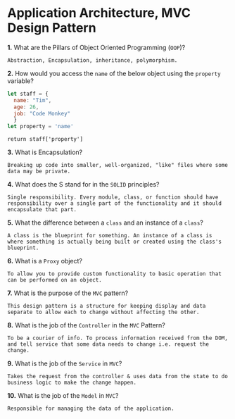 # Application Architecture, MVC Design Pattern

**1.** What are the Pillars of Object Oriented Programming (`OOP`)?
<!-- enter you answer in the space below -->
```
Abstraction, Encapsulation, inheritance, polymorphism.
```
**2.** How would you access the `name` of the below object using the `property` variable?
```js
let staff = {
  name: "Tim",
  age: 26,
  job: "Code Monkey"
  }
let property = 'name'
```
<!-- enter you answer in the space below -->
```
return staff['property']
```
**3.** What is Encapsulation?
<!-- enter you answer in the space below -->
```
Breaking up code into smaller, well-organized, "like" files where some data may be private.
```
**4.** What does the S stand for in the `SOLID` principles?
<!-- enter you answer in the space below -->
```
Single responsibility. Every module, class, or function should have responsibility over a single part of the functionality and it should encapsulate that part.
```
**5.** What the difference between a `class` and an instance of a `class`?
<!-- enter you answer in the space below -->
```
A class is the blueprint for something. An instance of a class is where something is actually being built or created using the class's blueprint.
```
**6.** What is a `Proxy` object?
<!-- enter you answer in the space below -->
```
To allow you to provide custom functionality to basic operation that can be performed on an object.
```

**7.** What is the purpose of the `MVC` pattern?
<!-- enter you answer in the space below -->
```
This design pattern is a structure for keeping display and data separate to allow each to change without affecting the other.
```
**8.** What is the job of the `Controller` in the `MVC` Pattern?
<!-- enter you answer in the space below -->
```
To be a courier of info. To process information received from the DOM, and tell service that some data needs to change i.e. request the change.
```

**9.** What is the job of the `Service` in `MVC`?
<!-- enter you answer in the space below -->
```
Takes the request from the controller & uses data from the state to do business logic to make the change happen.
```
**10.** What is the job of the `Model` in `MVC`?
<!-- enter you answer in the space below -->
```
Responsible for managing the data of the application.
```

